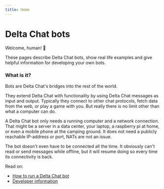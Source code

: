 ```yaml
---
title: Home
---
```


# Delta Chat bots

Welcome, human! 🤖

These pages describe Delta Chat bots, show real life examples and give helpful information for developing your own bots.


### What is it?

Bots are Delta Chat's bridges into the rest of the world.

They extend Delta Chat with functionality by using Delta Chat messages as input and output.
Typically they connect to other chat protocols, fetch data from the web, or play a game with you. But really there is no limit other than what a computer can do.

A Delta Chat bot only needs a running computer and a network connection. That might be a server in a data center, your laptop, a raspberry pi at home, or even a mobile phone at the camping ground. It does not need a publicly reachable IP-address or port, NATs are not an issue.

The bot doesn't even have to be connected all the time. It obviously can't read or send messages while offline, but it will resume doing so every time its connectivity is back.

Read on:
* [How to run a Delta Chat bot](howto.html)
* [Developer information](development.html)
